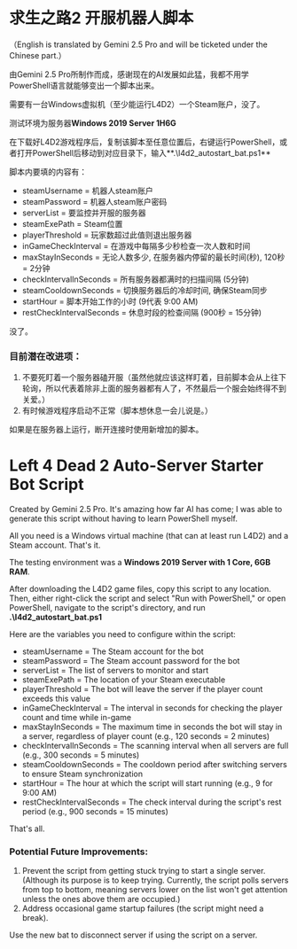 # 求生之路2 开服机器人脚本
（English is translated by Gemini 2.5 Pro and will be ticketed under the Chinese part.）

由Gemini 2.5 Pro所制作而成，感谢现在的AI发展如此猛，我都不用学PowerShell语言就能够变出一个脚本出来。

需要有一台Windows虚拟机（至少能运行L4D2）一个Steam账户，没了。

测试环境为服务器**Windows 2019 Server 1H6G**

在下载好L4D2游戏程序后，复制该脚本至任意位置后，右键运行PowerShell，或者打开PowerShell后移动到对应目录下，输入**.\l4d2_autostart_bat.ps1**

脚本内要填的内容有：
- steamUsername = 机器人steam账户
- steamPassword = 机器人steam账户密码
- serverList = 要监控并开服的服务器
- steamExePath = Steam位置
- playerThreshold = 玩家数超过此值则退出服务器
- inGameCheckInterval = 在游戏中每隔多少秒检查一次人数和时间
- maxStayInSeconds = 无论人数多少, 在服务器内停留的最长时间(秒), 120秒 = 2分钟
- checkIntervalInSeconds = 所有服务器都满时的扫描间隔 (5分钟)
- steamCooldownSeconds = 切换服务器后的冷却时间, 确保Steam同步
- startHour = 脚本开始工作的小时 (9代表 9:00 AM)
- restCheckIntervalSeconds = 休息时段的检查间隔 (900秒 = 15分钟)

没了。

### 目前潜在改进项：
1. 不要死盯着一个服务器磕开服（虽然他就应该这样盯着，目前脚本会从上往下轮询，所以代表着除非上面的服务器都有人了，不然最后一个服会始终得不到关爱。）
2. 有时候游戏程序启动不正常（脚本想休息一会儿说是。）

如果是在服务器上运行，断开连接时使用新增加的脚本。

# Left 4 Dead 2 Auto-Server Starter Bot Script
Created by Gemini 2.5 Pro. It's amazing how far AI has come; I was able to generate this script without having to learn PowerShell myself.

All you need is a Windows virtual machine (that can at least run L4D2) and a Steam account. That's it.

The testing environment was a **Windows 2019 Server with 1 Core, 6GB RAM**.

After downloading the L4D2 game files, copy this script to any location. Then, either right-click the script and select "Run with PowerShell," or open PowerShell, navigate to the script's directory, and run **.\l4d2_autostart_bat.ps1**

Here are the variables you need to configure within the script:
- steamUsername = The Steam account for the bot
- steamPassword = The Steam account password for the bot
- serverList = The list of servers to monitor and start
- steamExePath = The location of your Steam executable
- playerThreshold = The bot will leave the server if the player count exceeds this value
- inGameCheckInterval = The interval in seconds for checking the player count and time while in-game
- maxStayInSeconds = The maximum time in seconds the bot will stay in a server, regardless of player count (e.g., 120 seconds = 2 minutes)
- checkIntervalInSeconds = The scanning interval when all servers are full (e.g., 300 seconds = 5 minutes)
- steamCooldownSeconds = The cooldown period after switching servers to ensure Steam synchronization
- startHour = The hour at which the script will start running (e.g., 9 for 9:00 AM)
- restCheckIntervalSeconds = The check interval during the script's rest period (e.g., 900 seconds = 15 minutes)

That's all.

### Potential Future Improvements:
1. Prevent the script from getting stuck trying to start a single server. (Although its purpose is to keep trying. Currently, the script polls servers from top to bottom, meaning servers lower on the list won't get attention unless the ones above them are occupied.)
2. Address occasional game startup failures (the script might need a break).

Use the new bat to disconnect server if using the script on a server.
